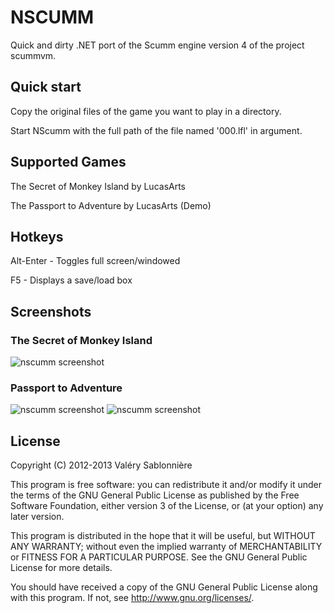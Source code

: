 NSCUMM
======

Quick and dirty .NET port of the Scumm engine version 4 of the project scummvm.

Quick start
-----------

Copy the original files of the game you want to play in a directory.

Start NScumm with the full path of the file named '000.lfl' in argument.

Supported Games
---------------

The Secret of Monkey Island by LucasArts

The Passport to Adventure by LucasArts (Demo)

Hotkeys
-------

Alt-Enter              - Toggles full screen/windowed

F5                     - Displays a save/load box


Screenshots
-----------

### The Secret of Monkey Island

![nscumm screenshot](https://raw.github.com/scemino/nscumm/master/Doc/Images/MonkeyIsland.png "The Secret of Monkey Island")

### Passport to Adventure

![nscumm screenshot](https://raw.github.com/scemino/nscumm/master/Doc/Images/Indy3.png "Indiana Jones 3")
![nscumm screenshot](https://raw.github.com/scemino/nscumm/master/Doc/Images/Loom.png "Loom")

License
-------

Copyright (C) 2012-2013  Valéry Sablonnière

This program is free software: you can redistribute it and/or modify
it under the terms of the GNU General Public License as published by
the Free Software Foundation, either version 3 of the License, or
(at your option) any later version.

This program is distributed in the hope that it will be useful,
but WITHOUT ANY WARRANTY; without even the implied warranty of
MERCHANTABILITY or FITNESS FOR A PARTICULAR PURPOSE.  See the
GNU General Public License for more details.

You should have received a copy of the GNU General Public License
along with this program.  If not, see <http://www.gnu.org/licenses/>.
